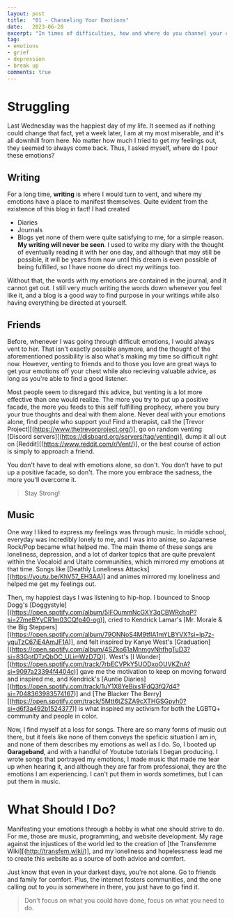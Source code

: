 ```yaml
---
layout: post
title:  "01 - Channeling Your Emotions"
date:   2023-06-28
excerpt: "In times of difficulties, how and where do you channel your emotions?."
tag:
- emotions 
- grief
- depression
- break up
comments: true
---
```


# Struggling
Last Wednesday was the happiest day of my life. It seemed as if nothing could change that fact, yet a week later, I am at my most miserable, and it's all downhill from here. No matter how much I tried to get my feelings out, they seemed to always come back. Thus, I asked myself, where do I pour these emotions?

## Writing
For a long time, **writing** is where I would turn to vent, and where my emotions have a place to manifest themselves. Quite evident from the existence of this blog in fact! I had created
* Diaries
* Journals
* Blogs
yet none of them were quite satisfying to me, for a simple reason. **My writing will never be seen**. I used to write my diary with the thought of eventually reading it with her one day, and although that may still be possible, it will be years from now until this dream is even possible of being fulfilled, so I have noone do direct my writings too.

Without that, the words with my emotions are contained in the journal, and it cannot get out. I still very much writing the words down whenever you feel like it, and a blog is a good way to find purpose in your writings while also having everything be directed at yourself.

## Friends
Before, whenever I was going through difficult emotions, I would always vent to her. That isn't exactly possible anymore, and the thought of the aforementioned possibility is also what's making my time so difficult right now. However, venting to friends and to those you love are great ways to get your emotions off your chest while also recieving valuable advice, as long as you're able to find a good listener. 

Most people seem to disregard this advice, but venting is a lot more effective than one would realize. The more you try to put up a positive facade, the more you feeds to this self fulfilling prophecy, where you bury your true thoughts and deal with them alone. Never deal with your emotions alone, find people who support you! Find a therapist, call the [Trevor Project][(https://www.thetrevorproject.org/)], go on random venting [Discord servers][(https://disboard.org/servers/tag/venting)], dump it all out on [Reddit][(https://www.reddit.com/r/Vent/)], or the best course of action is simply to approach a friend.

You don't have to deal with emotions alone, so don't. You don't have to put up a positive facade, so don't. The more you embrace the sadness, the more you'll overcome it.

> Stay Strong!

## Music
One way I liked to express my feelings was through music. In middle school, everyday was incredibly lonely to me, and I was into anime, so Japanese Rock/Pop became what helped me. The main theme of these songs are loneliness, depression, and a lot of darker topics that are quite prevalent within the Vocaloid and Utaite communities, which mirrored my emotions at that time. Songs like [Deathly Loneliness Attacks][(https://youtu.be/KhV57_EH3AA)] and animes mirrored my loneliness and helped me get my feelings out.

Then, my happiest days I was listening to hip-hop. I bounced to Snoop Dogg's [Doggystyle][(https://open.spotify.com/album/5IFOummNcGXY3qCBWRchqP?si=27meBYyCR1m03CQfp40-og)], cried to Kendrick Lamar's [Mr. Morale & the Big Steppers][(https://open.spotify.com/album/79ONNoS4M9tfIA1mYLBYVX?si=Ip7z-yquTzC67iE4AmJF1A)], and felt inspired by Kanye West's [Graduation][(https://open.spotify.com/album/4SZko61aMnmgvNhfhgTuD3?si=83GptDTzQbOC_ULimWzD7Q)]. West's [I Wonder][(https://open.spotify.com/track/7rbECVPkY5UODxoOUVKZnA?si=9097a23394f4404c)] gave me the motivation to keep on moving forward and inspired me, and Kendrick's [Auntie Diaries][(https://open.spotify.com/track/1uY1X8YeBixs1FdQ3fQ7d4?si=7048363983574167)] and [The Blacker The Berry][(https://open.spotify.com/track/5Mtt6tZSZA9cXTHGSGpyh0?si=d6f3a492b1524377)] is what inspired my activism for both the LGBTQ+ community and people in color.  

Now, I find myself at a loss for songs. There are so many forms of music out there, but it feels like none of them conveys the speficic situation I am in, and none of them describes my emotions as well as I do. So, I booted up **Garageband**, and with a handful of Youtube tutorials I began producing. I wrote songs that portrayed my emotions, I made music that made me tear up when hearing it, and although they are far from professional, they are the emotions I am experiencing. I can't put them in words sometimes, but I can put them in music.

# What Should I Do?

Manifesting your emotions through a hobby is what one should strive to do. For me, those are music, programming, and website development. My rage against the injustices of the world led to the creation of [the Transfemme Wiki][(http://transfem.wiki/)], and my loneliness and hopelessness lead me to create this website as a source of both advice and comfort. 

Just know that even in your darkest days, you're not alone. Go to friends and family for comfort. Plus, the internet fosters communities, and the one calling out to you is somewhere in there, you just have to go find it. 

> Don't focus on what you could have done, focus on what you need to do. 
